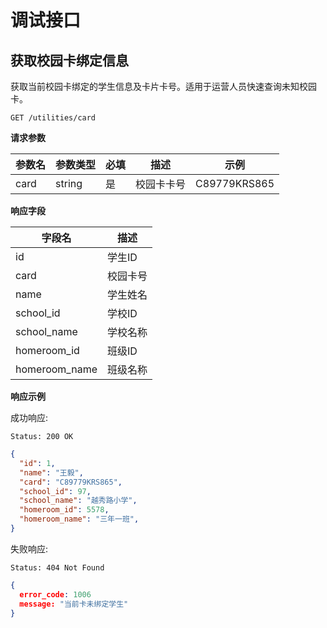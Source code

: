 # 调试接口

## 获取校园卡绑定信息

获取当前校园卡绑定的学生信息及卡片卡号。适用于运营人员快速查询未知校园卡。

```
GET /utilities/card
```

**请求参数**

| 参数名 | 参数类型 | 必填 | 描述 | 示例 |
| --- | --- | --- | --- | --- |
| card | string | 是 | 校园卡卡号 | C89779KRS865 |

**响应字段**

| 字段名 | 描述 |
| -- | -- |
| id | 学生ID |
| card | 校园卡号 |
| name | 学生姓名 |
| school_id | 学校ID |
| school_name | 学校名称 |
| homeroom_id | 班级ID |
| homeroom_name | 班级名称 |

**响应示例**

成功响应:

```
Status: 200 OK
```

```json
{
  "id": 1,
  "name": "王毅",
  "card": "C89779KRS865",
  "school_id": 97,
  "school_name": "越秀路小学",
  "homeroom_id": 5578,
  "homeroom_name": "三年一班",
}
```

失败响应:

```
Status: 404 Not Found
```

```json
{
  error_code: 1006
  message: "当前卡未绑定学生"
}
```
